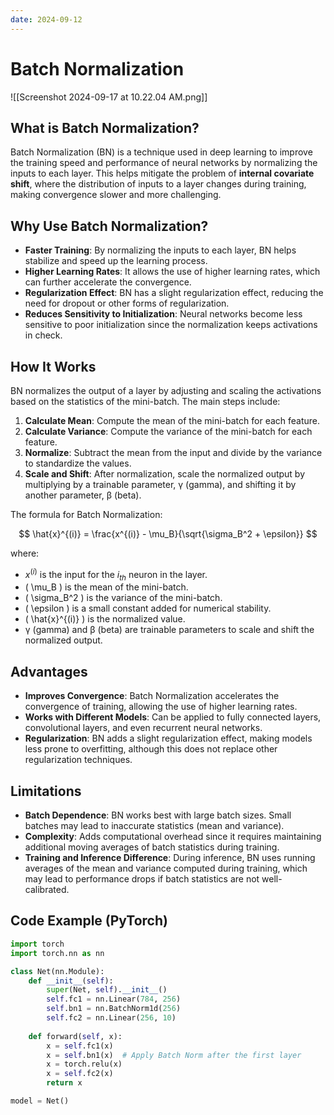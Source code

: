 ```yaml
---
date: 2024-09-12
---
```

# Batch Normalization

![[Screenshot 2024-09-17 at 10.22.04 AM.png]]

## What is Batch Normalization?

Batch Normalization (BN) is a technique used in deep learning to improve the training speed and performance of neural networks by normalizing the inputs to each layer. This helps mitigate the problem of **internal covariate shift**, where the distribution of inputs to a layer changes during training, making convergence slower and more challenging.

## Why Use Batch Normalization?

- **Faster Training**: By normalizing the inputs to each layer, BN helps stabilize and speed up the learning process.
- **Higher Learning Rates**: It allows the use of higher learning rates, which can further accelerate the convergence.
- **Regularization Effect**: BN has a slight regularization effect, reducing the need for dropout or other forms of regularization.
- **Reduces Sensitivity to Initialization**: Neural networks become less sensitive to poor initialization since the normalization keeps activations in check.

## How It Works

BN normalizes the output of a layer by adjusting and scaling the activations based on the statistics of the mini-batch. The main steps include:
1. **Calculate Mean**: Compute the mean of the mini-batch for each feature.
2. **Calculate Variance**: Compute the variance of the mini-batch for each feature.
3. **Normalize**: Subtract the mean from the input and divide by the variance to standardize the values.
4. **Scale and Shift**: After normalization, scale the normalized output by multiplying by a trainable parameter, γ (gamma), and shifting it by another parameter, β (beta).

The formula for Batch Normalization:

$$
\hat{x}^{(i)} = \frac{x^{(i)} - \mu_B}{\sqrt{\sigma_B^2 + \epsilon}}
$$

where:
- $x^{(i)}$ is the input for the $i_{th}$ neuron in the layer.
- \( \mu_B \) is the mean of the mini-batch.
- \( \sigma_B^2 \) is the variance of the mini-batch.
- \( \epsilon \) is a small constant added for numerical stability.
- \( \hat{x}^{(i)} \) is the normalized value.
- γ (gamma) and β (beta) are trainable parameters to scale and shift the normalized output.

## Advantages

- **Improves Convergence**: Batch Normalization accelerates the convergence of training, allowing the use of higher learning rates.
- **Works with Different Models**: Can be applied to fully connected layers, convolutional layers, and even recurrent neural networks.
- **Regularization**: BN adds a slight regularization effect, making models less prone to overfitting, although this does not replace other regularization techniques.

## Limitations
- **Batch Dependence**: BN works best with large batch sizes. Small batches may lead to inaccurate statistics (mean and variance).
- **Complexity**: Adds computational overhead since it requires maintaining additional moving averages of batch statistics during training.
- **Training and Inference Difference**: During inference, BN uses running averages of the mean and variance computed during training, which may lead to performance drops if batch statistics are not well-calibrated.

## Code Example (PyTorch)
```python
import torch
import torch.nn as nn

class Net(nn.Module):
    def __init__(self):
        super(Net, self).__init__()
        self.fc1 = nn.Linear(784, 256)
        self.bn1 = nn.BatchNorm1d(256)
        self.fc2 = nn.Linear(256, 10)
    
    def forward(self, x):
        x = self.fc1(x)
        x = self.bn1(x)  # Apply Batch Norm after the first layer
        x = torch.relu(x)
        x = self.fc2(x)
        return x

model = Net()
```